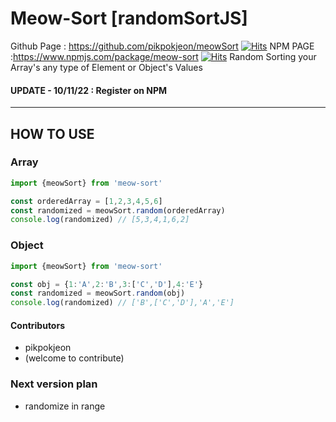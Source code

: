 # Meow-Sort [randomSortJS]
Github Page : https://github.com/pikpokjeon/meowSort [![Hits](https://hits.seeyoufarm.com/api/count/incr/badge.svg?url=https%3A%2F%2Fgithub.com%2Fpikpokjeon%2FmeowSort&count_bg=%234D3A48&title_bg=%23CE00E9&icon=medium.svg&icon_color=%23FFFFFF&title=Github&edge_flat=false)](https://hits.seeyoufarm.com) 
NPM PAGE :https://www.npmjs.com/package/meow-sort [![Hits](https://hits.seeyoufarm.com/api/count/incr/badge.svg?url=https%3A%2F%2Fwww.npmjs.com%2Fpackage%2Fmeow-sort&count_bg=%234D3A48&title_bg=%236C00E9&icon=medium.svg&icon_color=%23FFFFFF&title=NPM&edge_flat=false)](https://hits.seeyoufarm.com)
Random Sorting your Array's any type of Element or Object's Values 
#### UPDATE - 10/11/22 : Register on NPM
---
## HOW TO USE
### Array
``` javascript
import {meowSort} from 'meow-sort'

const orderedArray = [1,2,3,4,5,6]
const randomized = meowSort.random(orderedArray)
console.log(randomized) // [5,3,4,1,6,2]
```
### Object
``` javascript
import {meowSort} from 'meow-sort'

const obj = {1:'A',2:'B',3:['C','D'],4:'E'}
const randomized = meowSort.random(obj)
console.log(randomized) // ['B',['C','D'],'A','E']
```
####  Contributors
- pikpokjeon
- (welcome to contribute)

### Next version plan
- randomize in range